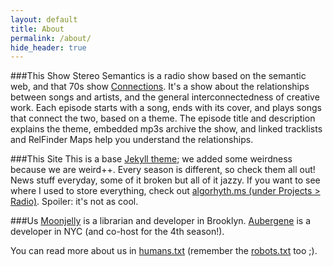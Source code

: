 ```yaml
---
layout: default
title: About
permalink: /about/
hide_header: true
---
```

###This Show
Stereo Semantics is a radio show based on the semantic web, and that 70s show [Connections](https://en.wikipedia.org/wiki/Connections_(TV_series)). It\'s a show about the relationships between songs and artists, and the general interconnectedness of creative work. Each episode starts with a song, ends with its cover, and plays songs that connect the two, based on a theme. The episode title and description explains the theme, embedded mp3s archive the show, and linked tracklists and RelFinder Maps help you understand the relationships.

###This Site
This is a base [Jekyll theme](http://jekyllrb.com/); we added some weirdness because we are weird++. Every season is different, so check them all out! News stuff everyday, some of it broken but all of it jazzy. If you want to see where I used to store everything, check out [algorhyth.ms (under Projects > Radio)](http://aureliamoser.com/projects/radio/). Spoiler: it\'s not as cool.

###Us
[Moonjelly](http://www.algorhyth.ms) is a librarian and developer in Brooklyn. [Aubergene](http://www.aubergene.com) is a developer in NYC (and co-host for the 4th season!).

You can read more about us in [humans.txt](http://www.stereosemantics.com/humans.txt) (remember the [robots.txt](http://www.stereosemantics.com/robots.txt) too ;).

